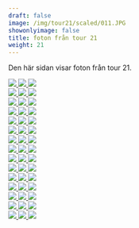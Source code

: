 ```yaml
---  
draft: false  
image: /img/tour21/scaled/011.JPG  
showonlyimage: false  
title: foton från tour 21  
weight: 21  
---
```


Den här sidan visar foton från tour 21.

<div class="col-md-8"> <div class="row">  
<a href="/img/tour21/scaled/001.JPG" data-toggle="lightbox"         data-gallery="example-gallery" class="col-sm-4">
<img src="/img/tour21/thumbs/001.JPG" class="img-fluid"> </a>  
<a href="/img/tour21/scaled/002.JPG" data-toggle="lightbox"         data-gallery="example-gallery" class="col-sm-4">
<img src="/img/tour21/thumbs/002.JPG" class="img-fluid"> </a>  
<a href="/img/tour21/scaled/003.JPG" data-toggle="lightbox"         data-gallery="example-gallery" class="col-sm-4">
<img src="/img/tour21/thumbs/003.JPG" class="img-fluid"> </a> </div>
<div class="row">  
<a href="/img/tour21/scaled/004.JPG" data-toggle="lightbox"         data-gallery="example-gallery" class="col-sm-4">
<img src="/img/tour21/thumbs/004.JPG" class="img-fluid"> </a>  
<a href="/img/tour21/scaled/005.JPG" data-toggle="lightbox"         data-gallery="example-gallery" class="col-sm-4">
<img src="/img/tour21/thumbs/005.JPG" class="img-fluid"> </a>  
<a href="/img/tour21/scaled/006.JPG" data-toggle="lightbox"         data-gallery="example-gallery" class="col-sm-4">
<img src="/img/tour21/thumbs/006.JPG" class="img-fluid"> </a> </div>
<div class="row">  
<a href="/img/tour21/scaled/007.JPG" data-toggle="lightbox"         data-gallery="example-gallery" class="col-sm-4">
<img src="/img/tour21/thumbs/007.JPG" class="img-fluid"> </a>  
<a href="/img/tour21/scaled/008.JPG" data-toggle="lightbox"         data-gallery="example-gallery" class="col-sm-4">
<img src="/img/tour21/thumbs/008.JPG" class="img-fluid"> </a>  
<a href="/img/tour21/scaled/009.JPG" data-toggle="lightbox"         data-gallery="example-gallery" class="col-sm-4">
<img src="/img/tour21/thumbs/009.JPG" class="img-fluid"> </a> </div>
<div class="row">  
<a href="/img/tour21/scaled/010.JPG" data-toggle="lightbox"         data-gallery="example-gallery" class="col-sm-4">
<img src="/img/tour21/thumbs/010.JPG" class="img-fluid"> </a>  
<a href="/img/tour21/scaled/011.JPG" data-toggle="lightbox"         data-gallery="example-gallery" class="col-sm-4">
<img src="/img/tour21/thumbs/011.JPG" class="img-fluid"> </a>  
<a href="/img/tour21/scaled/012.JPG" data-toggle="lightbox"         data-gallery="example-gallery" class="col-sm-4">
<img src="/img/tour21/thumbs/012.JPG" class="img-fluid"> </a> </div>
<div class="row">  
<a href="/img/tour21/scaled/013.JPG" data-toggle="lightbox"         data-gallery="example-gallery" class="col-sm-4">
<img src="/img/tour21/thumbs/013.JPG" class="img-fluid"> </a>  
<a href="/img/tour21/scaled/014.JPG" data-toggle="lightbox"         data-gallery="example-gallery" class="col-sm-4">
<img src="/img/tour21/thumbs/014.JPG" class="img-fluid"> </a>  
<a href="/img/tour21/scaled/015.JPG" data-toggle="lightbox"         data-gallery="example-gallery" class="col-sm-4">
<img src="/img/tour21/thumbs/015.JPG" class="img-fluid"> </a> </div>
<div class="row">  
<a href="/img/tour21/scaled/016.JPG" data-toggle="lightbox"         data-gallery="example-gallery" class="col-sm-4">
<img src="/img/tour21/thumbs/016.JPG" class="img-fluid"> </a>  
<a href="/img/tour21/scaled/017.JPG" data-toggle="lightbox"         data-gallery="example-gallery" class="col-sm-4">
<img src="/img/tour21/thumbs/017.JPG" class="img-fluid"> </a>  
<a href="/img/tour21/scaled/018.JPG" data-toggle="lightbox"         data-gallery="example-gallery" class="col-sm-4">
<img src="/img/tour21/thumbs/018.JPG" class="img-fluid"> </a> </div>
<div class="row">  
<a href="/img/tour21/scaled/019.JPG" data-toggle="lightbox"         data-gallery="example-gallery" class="col-sm-4">
<img src="/img/tour21/thumbs/019.JPG" class="img-fluid"> </a>  
<a href="/img/tour21/scaled/020.JPG" data-toggle="lightbox"         data-gallery="example-gallery" class="col-sm-4">
<img src="/img/tour21/thumbs/020.JPG" class="img-fluid"> </a>  
<a href="/img/tour21/scaled/021.JPG" data-toggle="lightbox"         data-gallery="example-gallery" class="col-sm-4">
<img src="/img/tour21/thumbs/021.JPG" class="img-fluid"> </a> </div>
<div class="row">  
<a href="/img/tour21/scaled/022.JPG" data-toggle="lightbox"         data-gallery="example-gallery" class="col-sm-4">
<img src="/img/tour21/thumbs/022.JPG" class="img-fluid"> </a>  
<a href="/img/tour21/scaled/023.JPG" data-toggle="lightbox"         data-gallery="example-gallery" class="col-sm-4">
<img src="/img/tour21/thumbs/023.JPG" class="img-fluid"> </a>  
<a href="/img/tour21/scaled/024.JPG" data-toggle="lightbox"         data-gallery="example-gallery" class="col-sm-4">
<img src="/img/tour21/thumbs/024.JPG" class="img-fluid"> </a> </div>
<div class="row">  
<a href="/img/tour21/scaled/025.JPG" data-toggle="lightbox"         data-gallery="example-gallery" class="col-sm-4">
<img src="/img/tour21/thumbs/025.JPG" class="img-fluid"> </a>  
<a href="/img/tour21/scaled/026.JPG" data-toggle="lightbox"         data-gallery="example-gallery" class="col-sm-4">
<img src="/img/tour21/thumbs/026.JPG" class="img-fluid"> </a>  
<a href="/img/tour21/scaled/027.JPG" data-toggle="lightbox"         data-gallery="example-gallery" class="col-sm-4">
<img src="/img/tour21/thumbs/027.JPG" class="img-fluid"> </a> </div>
<div class="row">  
<a href="/img/tour21/scaled/028.JPG" data-toggle="lightbox"         data-gallery="example-gallery" class="col-sm-4">
<img src="/img/tour21/thumbs/028.JPG" class="img-fluid"> </a>  
<a href="/img/tour21/scaled/029.JPG" data-toggle="lightbox"         data-gallery="example-gallery" class="col-sm-4">
<img src="/img/tour21/thumbs/029.JPG" class="img-fluid"> </a>  
<a href="/img/tour21/scaled/030.JPG" data-toggle="lightbox"         data-gallery="example-gallery" class="col-sm-4">
<img src="/img/tour21/thumbs/030.JPG" class="img-fluid"> </a> </div>
<div class="row">  
<a href="/img/tour21/scaled/031.JPG" data-toggle="lightbox"         data-gallery="example-gallery" class="col-sm-4">
<img src="/img/tour21/thumbs/031.JPG" class="img-fluid"> </a>  
<a href="/img/tour21/scaled/032.JPG" data-toggle="lightbox"         data-gallery="example-gallery" class="col-sm-4">
<img src="/img/tour21/thumbs/032.JPG" class="img-fluid"> </a>  
<a href="/img/tour21/scaled/033.JPG" data-toggle="lightbox"         data-gallery="example-gallery" class="col-sm-4">
<img src="/img/tour21/thumbs/033.JPG" class="img-fluid"> </a> </div>
<div class="row">  
<a href="/img/tour21/scaled/034.JPG" data-toggle="lightbox"         data-gallery="example-gallery" class="col-sm-4">
<img src="/img/tour21/thumbs/034.JPG" class="img-fluid"> </a>  
<a href="/img/tour21/scaled/035.JPG" data-toggle="lightbox"         data-gallery="example-gallery" class="col-sm-4">
<img src="/img/tour21/thumbs/035.JPG" class="img-fluid"> </a>  
<a href="/img/tour21/scaled/036.JPG" data-toggle="lightbox"         data-gallery="example-gallery" class="col-sm-4">
<img src="/img/tour21/thumbs/036.JPG" class="img-fluid"> </a> </div>
<div class="row">  
<a href="/img/tour21/scaled/037.JPG" data-toggle="lightbox"         data-gallery="example-gallery" class="col-sm-4">
<img src="/img/tour21/thumbs/037.JPG" class="img-fluid"> </a>  
<a href="/img/tour21/scaled/038.JPG" data-toggle="lightbox"         data-gallery="example-gallery" class="col-sm-4">
<img src="/img/tour21/thumbs/038.JPG" class="img-fluid"> </a>  
<a href="/img/tour21/scaled/039.JPG" data-toggle="lightbox"         data-gallery="example-gallery" class="col-sm-4">
<img src="/img/tour21/thumbs/039.JPG" class="img-fluid"> </a> </div>
<div class="row">  
<a href="/img/tour21/scaled/040.JPG" data-toggle="lightbox"         data-gallery="example-gallery" class="col-sm-4">
<img src="/img/tour21/thumbs/040.JPG" class="img-fluid"> </a>  
<a href="/img/tour21/scaled/041.JPG" data-toggle="lightbox"         data-gallery="example-gallery" class="col-sm-4">
<img src="/img/tour21/thumbs/041.JPG" class="img-fluid"> </a>  
<a href="/img/tour21/scaled/042.JPG" data-toggle="lightbox"         data-gallery="example-gallery" class="col-sm-4">
<img src="/img/tour21/thumbs/042.JPG" class="img-fluid"> </a> </div>
<div class="row">  
<a href="/img/tour21/scaled/043.JPG" data-toggle="lightbox"         data-gallery="example-gallery" class="col-sm-4">
<img src="/img/tour21/thumbs/043.JPG" class="img-fluid"> </a>  
<a href="/img/tour21/scaled/044.JPG" data-toggle="lightbox"         data-gallery="example-gallery" class="col-sm-4">
<img src="/img/tour21/thumbs/044.JPG" class="img-fluid"> </a>  
<a href="/img/tour21/scaled/045.JPG" data-toggle="lightbox"         data-gallery="example-gallery" class="col-sm-4">
<img src="/img/tour21/thumbs/045.JPG" class="img-fluid"> </a> </div>
</div>
